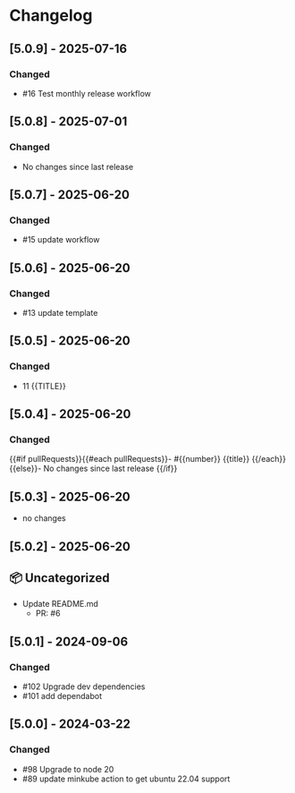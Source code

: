 # Changelog

## [5.0.9] - 2025-07-16

### Changed

- #16 Test monthly release workflow

## [5.0.8] - 2025-07-01

### Changed

- No changes since last release

## [5.0.7] - 2025-06-20

### Changed

- #15 update workflow

## [5.0.6] - 2025-06-20

### Changed

- #13 update template

## [5.0.5] - 2025-06-20

### Changed

- 11 {{TITLE}}

## [5.0.4] - 2025-06-20

### Changed

{{#if pullRequests}}{{#each pullRequests}}- #{{number}} {{title}}
{{/each}}{{else}}- No changes since last release
{{/if}}

## [5.0.3] - 2025-06-20

- no changes

## [5.0.2] - 2025-06-20

## 📦 Uncategorized

- Update README.md
   - PR: #6

## [5.0.1] - 2024-09-06

### Changed

- #102 Upgrade dev dependencies
- #101 add dependabot

## [5.0.0] - 2024-03-22

### Changed

- #98 Upgrade to node 20
- #89 update minkube action to get ubuntu 22.04 support
